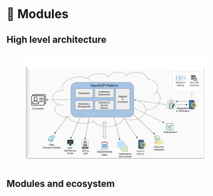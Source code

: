 # 🧱 Modules

## High level architecture

<figure><img src="../.gitbook/assets/openg2p-overview.png" alt=""><figcaption></figcaption></figure>

## Modules and ecosystem

<figure><img src="https://github.com/shibu-narayanan/openg2p-documentation/blob/develop/.gitbook/assets/openg2p_linear_flow.svg" alt=""><figcaption></figcaption></figure>
